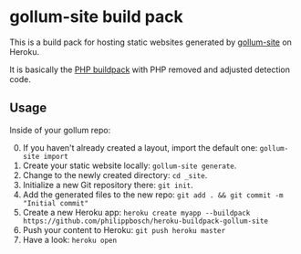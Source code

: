 gollum-site build pack
======================

This is a build pack for hosting static websites generated by
[gollum-site](https://github.com/dreverri/gollum-site) on Heroku.

It is basically the [PHP buildpack](https://github.com/heroku/heroku-buildpack-php) 
with PHP removed and adjusted detection code.


Usage
-----

Inside of your gollum repo:

0. If you haven't already created a layout, import the default one: `gollum-site import`
1. Create your static website locally: `gollum-site generate`. 
2. Change to the newly created directory: `cd _site`.
3. Initialize a new Git repository there: `git init`. 
4. Add the generated files to the new repo: `git add . && git commit -m "Initial commit"`
5. Create a new Heroku app: `heroku create myapp --buildpack https://github.com/philippbosch/heroku-buildpack-gollum-site`
6. Push your content to Heroku: `git push heroku master`
7. Have a look: `heroku open`
